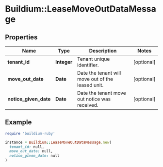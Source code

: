 # Buildium::LeaseMoveOutDataMessage

## Properties

| Name | Type | Description | Notes |
| ---- | ---- | ----------- | ----- |
| **tenant_id** | **Integer** | Tenant unique identifier. | [optional] |
| **move_out_date** | **Date** | Date the tenant will move out of the leased unit. | [optional] |
| **notice_given_date** | **Date** | Date the tenant move out notice was received. | [optional] |

## Example

```ruby
require 'buildium-ruby'

instance = Buildium::LeaseMoveOutDataMessage.new(
  tenant_id: null,
  move_out_date: null,
  notice_given_date: null
)
```


